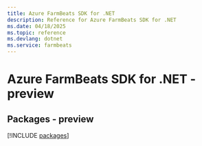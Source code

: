 ```yaml
---
title: Azure FarmBeats SDK for .NET
description: Reference for Azure FarmBeats SDK for .NET
ms.date: 04/18/2025
ms.topic: reference
ms.devlang: dotnet
ms.service: farmbeats
---
```

# Azure FarmBeats SDK for .NET - preview
## Packages - preview
[!INCLUDE [packages](farmbeats-index.md)]